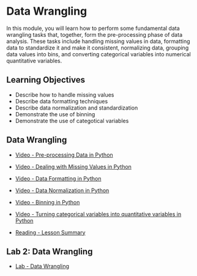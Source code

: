 # Data Wrangling

In this module, you will learn how to perform some fundamental data wrangling tasks that, together, form the pre-processing phase of data analysis. These tasks include handling missing values in data, formatting data to standardize it and make it consistent, normalizing data, grouping data values into bins, and converting categorical variables into numerical quantitative variables.

## Learning Objectives

- Describe how to handle missing values
- Describe data formatting techniques
- Describe data normalization and standardization
- Demonstrate the use of binning
- Demonstrate the use of categotical variables

## Data Wrangling

- [Video - Pre-processing Data in Python](https://www.coursera.org/learn/data-analysis-with-python/lecture/1wWCA/pre-processing-data-in-python)

- [Video - Dealing with Missing Values in Python](https://www.coursera.org/learn/data-analysis-with-python/lecture/1IrbT/dealing-with-missing-values-in-python)

- [Video - Data Formatting in Python](https://www.coursera.org/learn/data-analysis-with-python/lecture/RjVnb/data-formatting-in-python)

- [Video - Data Normalization in Python](https://www.coursera.org/learn/data-analysis-with-python/lecture/pqNBS/data-normalization-in-python)

- [Video - Binning in Python](https://www.coursera.org/learn/data-analysis-with-python/lecture/T8z3M/binning-in-python)

- [Video - Turning categorical variables into quantitative variables in Python](https://www.coursera.org/learn/data-analysis-with-python/lecture/7w5xB/turning-categorical-variables-into-quantitative-variables-in-python)

- [Reading - Lesson Summary](https://www.coursera.org/learn/data-analysis-with-python/supplement/pTD0j/lesson-summary)

## Lab 2: Data Wrangling

- [Lab - Data Wrangling](./Labs/DA0101EN-2-Review-Data-Wrangling.ipynb)